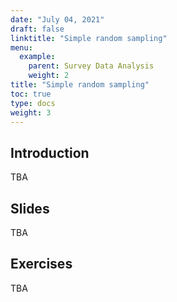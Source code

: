 ```yaml
---
date: "July 04, 2021"
draft: false
linktitle: "Simple random sampling"
menu:
  example:
    parent: Survey Data Analysis
    weight: 2
title: "Simple random sampling"
toc: true
type: docs
weight: 3
---
```


## Introduction

TBA

## Slides

TBA

## Exercises

TBA
